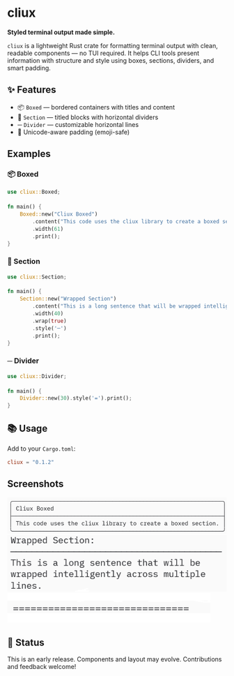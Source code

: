 # cliux

**Styled terminal output made simple.**

`cliux` is a lightweight Rust crate for formatting terminal output with clean, readable components — no TUI required. It helps CLI tools present information with structure and style using boxes, sections, dividers, and smart padding.

## ✨ Features

- 📦 `Boxed` — bordered containers with titles and content
- 📄 `Section` — titled blocks with horizontal dividers
- ─ `Divider` — customizable horizontal lines
- 🧠 Unicode-aware padding (emoji-safe)

## Examples

### 📦 Boxed

```rust
use cliux::Boxed;

fn main() {
    Boxed::new("Cliux Boxed")
        .content("This code uses the cliux library to create a boxed section.")
        .width(61)
        .print();
}
```

### 📄 Section

```rust
use cliux::Section;

fn main() {
    Section::new("Wrapped Section")
        .content("This is a long sentence that will be wrapped intelligently across multiple lines.")
        .width(40)
        .wrap(true)
        .style('─')
        .print();
}
```

### ─ Divider

```rust
use cliux::Divider;

fn main() {
    Divider::new(30).style('=').print();
}
```

## 📚 Usage

Add to your `Cargo.toml`:

```toml
cliux = "0.1.2"
```

## Screenshots

![Boxed](assets/boxed.png)
![Section](assets/section.png)
![Divider](assets/divider.png)

## 🚧 Status

This is an early release. Components and layout may evolve. Contributions and feedback welcome!
